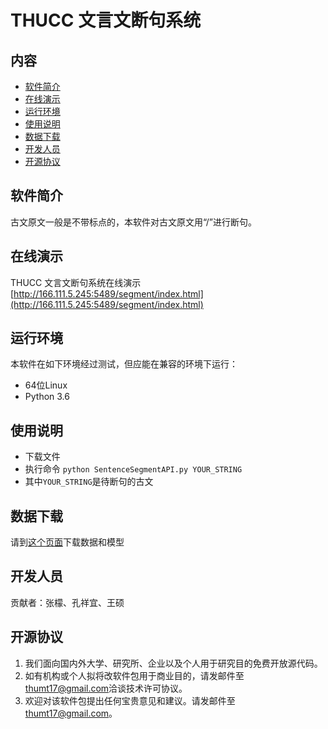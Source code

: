 # THUCC 文言文断句系统

## 内容

- [软件简介](#Introduction)
- [在线演示](#Demo)
- [运行环境](#Environment)
- [使用说明](#User_Manual)
- [数据下载](#DataDownload)
- [开发人员](#Contributors)
- [开源协议](#License)

## 软件简介

古文原文一般是不带标点的，本软件对古文原文用“/”进行断句。

## 在线演示

THUCC 文言文断句系统在线演示[http://166.111.5.245:5489/segment/index.html](http://166.111.5.245:5489/segment/index.html)

## 运行环境

本软件在如下环境经过测试，但应能在兼容的环境下运行：

-  64位Linux 
-  Python 3.6 

## 使用说明

- 下载文件
- 执行命令 `python SentenceSegmentAPI.py YOUR_STRING`
- 其中`YOUR_STRING`是待断句的古文

## 数据下载

请到[这个页面](http://166.111.5.245:8900/sentencesegmentation)下载数据和模型

## 开发人员

贡献者：张檬、孔祥宜、王硕

## 开源协议

1. 我们面向国内外大学、研究所、企业以及个人用于研究目的免费开放源代码。
2. 如有机构或个人拟将改软件包用于商业目的，请发邮件至[thumt17@gmail.com](mailto:thumt17@gmail.com)洽谈技术许可协议。
3. 欢迎对该软件包提出任何宝贵意见和建议。请发邮件至[thumt17@gmail.com](mailto:thumt17@gmail.com)。